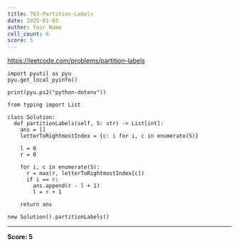 ```yaml
---
title: 763-Partition-Labels
date: 2025-01-03
author: Your Name
cell_count: 6
score: 5
---
```


https://leetcode.com/problems/partition-labels


```
import pyutil as pyu
pyu.get_local_pyinfo()
```


```
print(pyu.ps2("python-dotenv"))
```


```
from typing import List
```


```
class Solution:
  def partitionLabels(self, S: str) -> List[int]:
    ans = []
    letterToRightmostIndex = {c: i for i, c in enumerate(S)}

    l = 0
    r = 0

    for i, c in enumerate(S):
      r = max(r, letterToRightmostIndex[c])
      if i == r:
        ans.append(r - l + 1)
        l = r + 1

    return ans
```


```
new Solution().partitionLabels()
```


---
**Score: 5**